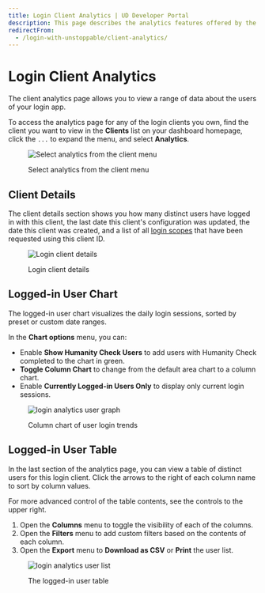 ```yaml
---
title: Login Client Analytics | UD Developer Portal
description: This page describes the analytics features offered by the Login with Unstoppable partner dashboard.
redirectFrom:
  - /login-with-unstoppable/client-analytics/
---
```


# Login Client Analytics

The client analytics page allows you to view a range of data about the users of your login app.

To access the analytics page for any of the login clients you own, find the client you want to view in the **Clients** list on your dashboard homepage, click the `...` to expand the menu, and select **Analytics**.

<figure>

![Select analytics from the client menu](/images/login-dashboard-select-analytics-callout.png)

<figcaption>Select analytics from the client menu</figcaption>
</figure>

## Client Details

The client details section shows you how many distinct users have logged in with this client, the last date this client's configuration was updated, the date this client was created, and a list of all [login scopes](/login-with-unstoppable/scopes-for-login.md) that have been requested using this client ID.

<figure>

![Login client details](/images/login-analytics-app-details.png)

<figcaption>Login client details</figcaption>
</figure>

## Logged-in User Chart

The logged-in user chart visualizes the daily login sessions, sorted by preset or custom date ranges.

In the **Chart options** menu, you can:

- Enable **Show Humanity Check Users** to add users with Humanity Check completed to the chart in green.
- **Toggle Column Chart** to change from the default area chart to a column chart.
- Enable **Currently Logged-in Users Only** to display only current login sessions.

<figure>

![login analytics user graph](/images/login-analytics-column-chart-options.png "#width=75%")

<figcaption>Column chart of user login trends</figcaption>
</figure>

## Logged-in User Table

In the last section of the analytics page, you can view a table of distinct users for this login client. Click the arrows to the right of each column name to sort by column values.

For more advanced control of the table contents, see the controls to the upper right.

1. Open the **Columns** menu to toggle the visibility of each of the columns.
2. Open the **Filters** menu to add custom filters based on the contents of each column.
3. Open the **Export** menu to **Download as CSV** or **Print** the user list.

<figure>

![login analytics user list](/images/login-analytics-user-list.png "#width=75%")

<figcaption>The logged-in user table</figcaption>
</figure>
